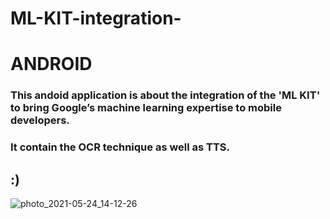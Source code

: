 # ML-KIT-integration-
# ANDROID 
### This andoid application is about the integration of the 'ML KIT' to bring Google’s machine learning expertise to mobile developers.
### It contain the OCR technique as well as TTS. 
## :)

![photo_2021-05-24_14-12-26](https://user-images.githubusercontent.com/55410084/119352975-37acf780-bc9a-11eb-9b2f-1705503347f1.jpg)

